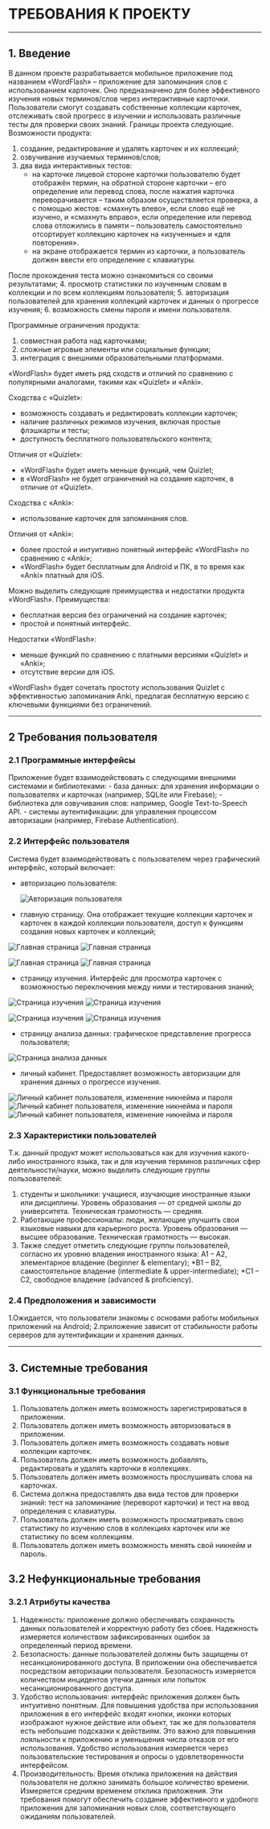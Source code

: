 # ТРЕБОВАНИЯ К ПРОЕКТУ

----------------------------------------------------------------------------------------------------------------------------------------------------------------------

## 1. Введение

В данном проекте разрабатывается мобильное приложение под названием «WordFlash» – приложение для запоминания слов с использованием карточек. Оно предназначено для более эффективного изучения новых терминов/слов через интерактивные карточки. Пользователи смогут создавать собственные коллекции карточек, отслеживать свой прогресс в изучении и использовать различные тесты для проверки своих знаний.
Границы проекта следующие. Возможности продукта:
1. создание, редактирование и удалять карточек и их коллекций;
2. озвучивание изучаемых терминов/слов;
3. два вида интерактивных тестов:
	- на карточке лицевой стороне карточки пользователю будет отображён термин, на обратной стороне карточки – его определение или перевод слова, после нажатия карточка переворачивается – таким образом осуществляется проверка, а с помощью жестов: «смахнуть влево», если слово ещё не изучено, и «смахнуть вправо», если определение или перевод слова отложились в памяти – пользователь самостоятельно отсортирует коллекцию карточек на «изученные» и «для повторения».
	- на экране отображается термин из карточки, а пользователь должен ввести его определение с клавиатуры.

После прохождения теста можно ознакомиться со своими результатами;
4. просмотр статистики по изученным словам в коллекции и по всем коллекциям пользователя;
5. авторизация пользователей для хранения коллекций карточек и данных о прогрессе изучения;
6. возможность смены пароля и имени пользователя.
   
Программные ограничения продукта:
1. совместная работа над карточками;
2. сложные игровые элементы или социальные функции;
3. интеграция с внешними образовательными платформами.
   
«WordFlash» будет иметь ряд сходств и отличий по сравнению с популярными аналогами, такими как «Quizlet» и «Anki».

Сходства с «Quizlet»:
- возможность создавать и редактировать коллекции карточек;
- наличие различных режимов изучения, включая простые флэшкарты и тесты;
- доступность бесплатного пользовательского контента;
  
Отличия от «Quizlet»:
- «WordFlash» будет иметь меньше функций, чем Quizlet;
- в «WordFlash» не будет ограничений на создание карточек, в отличие от «Quizlet».
  
Сходства с «Anki»:
- использование карточек для запоминания слов.
  
Отличия от «Anki»:
- более простой и интуитивно понятный интерфейс «WordFlash» по сравнению с «Anki»;
- «WordFlash» будет бесплатным для Android и ПК, в то время как «Anki» платный для iOS.
  
Можно выделить следующие преимущества и недостатки продукта «WordFlash». Преимущества:
- бесплатная версия без ограничений на создание карточек;
- простой и понятный интерфейс.
  
Недостатки «WordFlash»:
- меньше функций по сравнению с платными версиями «Quizlet» и «Anki»;
- отсутствие версии для iOS.
  
«WordFlash» будет сочетать простоту использования Quizlet с эффективностью запоминания Anki, предлагая бесплатную версию с ключевыми функциями без ограничений. 

----------------------------------------------------------------------------------------------------------------------------------------------------------------------

## 2 Требования пользователя

### 2.1 Программные интерфейсы

Приложение будет взаимодействовать с следующими внешними системами и библиотеками:
    - база данных: для хранения информации о пользователях и карточках (например, SQLite или Firebase);
    - библиотека для озвучивания слов: например, Google Text-to-Speech API.
    - системы аутентификации: для управления процессом авторизации (например, Firebase Authentication).

### 2.2 Интерфейс пользователя

Система будет взаимодействовать с пользователем через графический интерфейс, который включает:
 - авторизацию пользователя:

    ![Авторизация пользователя](https://github.com/oieblin/mobile_app_WordFlash/blob/main/docs/mockups/user_autentification.png) 
    
- главную страницу. Она отображает текущие коллекции карточек и карточек в каждой коллекции пользователя, доступ к функциям создания новых карточек и коллекций;

![Главная страница](https://github.com/oieblin/mobile_app_WordFlash/blob/main/docs/mockups/homepage.png) 
![Главная страница](https://github.com/oieblin/mobile_app_WordFlash/blob/main/docs/mockups/cards_in_collection.png) 


![Главная страница](https://github.com/oieblin/mobile_app_WordFlash/blob/main/docs/mockups/new_card.png) 
![Главная страница](https://github.com/oieblin/mobile_app_WordFlash/blob/main/docs/mockups/new_collection.png) 
  
- страницу изучения. Интерфейс для просмотра карточек с возможностью переключения между ними и тестирования знаний;

![Страница изучения](https://github.com/oieblin/mobile_app_WordFlash/blob/main/docs/mockups/test_modes_page.png) 
![Страница изучения](https://github.com/oieblin/mobile_app_WordFlash/blob/main/docs/mockups/flash_cards_test.png) 


![Страница изучения](https://github.com/oieblin/mobile_app_WordFlash/blob/main/docs/mockups/written_test.png) 
![Страница изучения](https://github.com/oieblin/mobile_app_WordFlash/blob/main/docs/mockups/test_results.png) 

- страницу анализа данных: графическое представление прогресса пользователя;

![Страница анализа данных](https://github.com/oieblin/mobile_app_WordFlash/blob/main/docs/mockups/statistics_page.png) 

- личный кабинет. Предоставляет возможность авторизации для хранения данных о прогрессе изучения.

![Личный кабинет пользователя, изменение никнейма и пароля](https://github.com/oieblin/mobile_app_WordFlash/blob/main/docs/mockups/personal_page.png) 
![Личный кабинет пользователя, изменение никнейма и пароля](https://github.com/oieblin/mobile_app_WordFlash/blob/main/docs/mockups/new_username.png) 
![Личный кабинет пользователя, изменение никнейма и пароля](https://github.com/oieblin/mobile_app_WordFlash/blob/main/docs/mockups/new_password.png) 
 
### 2.3 Характеристики пользователей

Т.к. данный продукт может использоваться как для изучения какого-либо иностранного языка, так и для изучения терминов различных сфер деятельности/науки, можно выделить следующие группы пользователей:
1. студенты и школьники: учащиеся, изучающие иностранные языки или дисциплины. Уровень образования — от средней школы до университета. Техническая грамотность — средняя.
2. Работающие профессионалы: люди, желающие улучшить свои языковые навыки для карьерного роста. Уровень образования — высшее образование. Техническая грамотность — высокая.
3. Также следует отметить следующие группы пользователей, согласно их уровню владения иностранного языка:
    А1 – А2, элементарное владение (beginner & elementary);
    *В1 – В2, самостоятельное владение (intermediate & upper-intermediate);
    *С1 – С2, свободное владение (advanced & proficiency).

### 2.4 Предположения и зависимости

1.Ожидается, что пользователи знакомы с основами работы мобильных 
приложений на Android;
2.приложение зависит от стабильности работы серверов для аутентификации и хранения данных.

----------------------------------------------------------------------------------------------------------------------------------------------------------------------

## 3. Системные требования

### 3.1 Функциональные требования

1.	Пользователь должен иметь возможность зарегистрироваться в приложении.
2.	Пользователь должен иметь возможность авторизоваться в приложении.
3.	Пользователь должен иметь возможность создавать новые коллекции карточек.
4.	Пользователь должен иметь возможность добавлять, редактировать и удалять карточки в коллекциях.
5.	Пользователь должен иметь возможность прослушивать слова на карточках.
6.	Система должна предоставлять два вида тестов для проверки знаний: тест на запоминание (переворот карточки) и тест на ввод определения с клавиатуры.
7.	Пользователь должен иметь возможность просматривать свою статистику по изучению слов в коллекциях карточек или же статистику по всем коллекциям.
8.	Пользователь должен иметь возможность менять свой никнейм и пароль.

## 3.2 Нефункциональные требования

### 3.2.1	Атрибуты качества

1. Надежность: приложение должно обеспечивать сохранность данных пользователей и корректную работу без сбоев.  Надежность измеряется количеством зафиксированных ошибок за определенный период времени.
2. Безопасность: данные пользователей должны быть защищены от несанкционированного доступа. В приложении она обеспечивается посредством авторизации пользователя. Безопасность измеряется количеством инцидентов утечки данных или попыток несанкционированного доступа.
3. Удобство использования: интерфейс приложения должен быть интуитивно понятным. Для повышения удобства при использования приложения в его интерфейс входят кнопки, иконки которых изображают нужное действие или объект, так же для пользователя есть небольшие подсказки к действиям. Это важно для повышения лояльности к приложению и уменьшения числа отказов от его использования. Удобство использования измеряется через пользовательские тестирования и опросы о удовлетворенности интерфейсом.
4. Производительность: Время отклика приложения на действия пользователя не должно занимать большое количество времени. Измеряется средним временем отклика приложения.
Эти требования помогут обеспечить создание эффективного и удобного приложения для запоминания новых слов, соответствующего ожиданиям пользователей.

